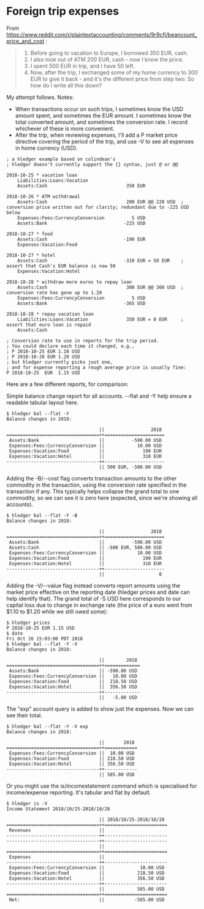 # Foreign trip expenses

From https://www.reddit.com/r/plaintextaccounting/comments/9r9cfj/beancount_price_and_cost :

> 1. Before going to vacation to Europe, I borrowed 350 EUR, cash.
> 2. I also took out of ATM 200 EUR, cash - now I know the price.
> 3. I spent 500 EUR in trip, and I have 50 left.
> 4. Now, after the trip, I exchanged some of my home currency to 300 EUR to give it back - and it's the different price from step two.
> So how do I write all this down?

My attempt follows. Notes:
- When transactions occur on such trips, I sometimes know the USD amount spent, and sometimes the EUR amount. I sometimes know the total converted amount, and sometimes the conversion rate. I record whichever of these is more convenient.
- After the trip, when reviewing expenses, I'll add a P market price directive covering the period of the trip, and use -V to see all expenses in home currency (USD).


```hledger
; a hledger example based on colindean's
; hledger doesn't currently support the {} syntax, just @ or @@

2018-10-25 * vacation loan
    Liabilities:Loans:Vacation
    Assets:Cash                             350 EUR

2018-10-26 * ATM withdrawal
    Assets:Cash                             200 EUR @@ 220 USD  ; conversion price written out for clarity; redundant due to -225 USD below
    Expenses:Fees:CurrencyConversion          5 USD
    Assets:Bank                            -225 USD

2018-10-27 * food
    Assets:Cash                            -190 EUR
    Expenses:Vacation:Food

2018-10-27 * hotel
    Assets:Cash                            -310 EUR = 50 EUR    ; assert that Cash's EUR balance is now 50
    Expenses:Vacation:Hotel

2018-10-28 * withdraw more euros to repay loan
    Assets:Cash                             300 EUR @@ 360 USD  ; conversion rate has gone up to 1.20
    Expenses:Fees:CurrencyConversion          5 USD
    Assets:Bank                            -365 USD

2018-10-28 * repay vacation loan
    Liabilities:Loans:Vacation              350 EUR = 0 EUR     ; assert that euro loan is repaid
    Assets:Cash

; Conversion rate to use in reports for the trip period.
; You could declare each time it changed, e.g.,
; P 2018-10-25 EUR 1.10 USD
; P 2018-10-28 EUR 1.20 USD
; but hledger currently picks just one,
; and for expense reporting a rough average price is usually fine:
P 2018-10-25  EUR  1.15 USD
```
Here are a few different reports, for comparison:

Simple balance change report for all accounts. --flat and -Y help ensure a readable tabular layout here.
```
$ hledger bal --flat -Y
Balance changes in 2018:

                                  ||                 2018
==================================++======================
 Assets:Bank                      ||          -590.00 USD
 Expenses:Fees:CurrencyConversion ||            10.00 USD
 Expenses:Vacation:Food           ||              190 EUR
 Expenses:Vacation:Hotel          ||              310 EUR
----------------------------------++----------------------
                                  || 500 EUR, -580.00 USD
```

Adding the -B/--cost flag converts transaction amounts to the other commodity in the transaction, using the conversion rate specified in the transaction if any. This typically helps collapse the grand total to one commodity, so we can see it is zero here (expected, since we're showing all accounts).
```
$ hledger bal --flat -Y -B
Balance changes in 2018:

                                  ||                 2018
==================================++======================
 Assets:Bank                      ||          -590.00 USD
 Assets:Cash                      || -500 EUR, 580.00 USD
 Expenses:Fees:CurrencyConversion ||            10.00 USD
 Expenses:Vacation:Food           ||              190 EUR
 Expenses:Vacation:Hotel          ||              310 EUR
----------------------------------++----------------------
                                  ||                    0
```

Adding the -V/--value flag instead converts report amounts using the market price effective on the reporting date (hledger prices and date can help identify that). The grand total of -5 USD here corresponds to our capital loss due to change in exchange rate (the price of a euro went from $1.10 to $1.20 while we still owed some):
```
$ hledger prices
P 2018-10-25 EUR 1.15 USD
$ date
Fri Oct 26 15:03:00 PDT 2018
$ hledger bal --flat -Y -V
Balance changes in 2018:

                                  ||        2018
==================================++=============
 Assets:Bank                      || -590.00 USD
 Expenses:Fees:CurrencyConversion ||   10.00 USD
 Expenses:Vacation:Food           ||  218.50 USD
 Expenses:Vacation:Hotel          ||  356.50 USD
----------------------------------++-------------
                                  ||   -5.00 USD
```

The "exp" account query is added to show just the expenses. Now we can see their total.
```
$ hledger bal --flat -Y -V exp
Balance changes in 2018:

                                  ||       2018
==================================++============
 Expenses:Fees:CurrencyConversion ||  10.00 USD
 Expenses:Vacation:Food           || 218.50 USD
 Expenses:Vacation:Hotel          || 356.50 USD
----------------------------------++------------
                                  || 585.00 USD
```

Or you might use the is/incomestatement command which is specialised for income/expense reporting.
It's tabular and flat by default.
```
$ hledger is -V
Income Statement 2018/10/25-2018/10/28

                                  || 2018/10/25-2018/10/28
==================================++=======================
 Revenues                         ||
----------------------------------++-----------------------
----------------------------------++-----------------------
                                  ||
==================================++=======================
 Expenses                         ||
----------------------------------++-----------------------
 Expenses:Fees:CurrencyConversion ||             10.00 USD
 Expenses:Vacation:Food           ||            218.50 USD
 Expenses:Vacation:Hotel          ||            356.50 USD
----------------------------------++-----------------------
                                  ||            585.00 USD
==================================++=======================
 Net:                             ||           -585.00 USD
```
